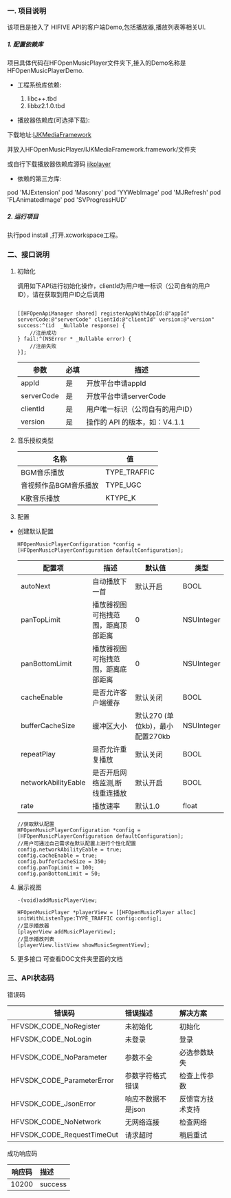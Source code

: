 ### 一. 项目说明

该项目是接入了 HIFIVE API的客户端Demo,包括播放器,播放列表等相关UI.

##### 1. 配置依赖库

项目具体代码在HFOpenMusicPlayer文件夹下,接入的Demo名称是HFOpenMusicPlayerDemo.


- 工程系统库依赖:
   1. libc++.tbd
   2. libbz2.1.0.tbd
 
- 播放器依赖库(可选择下载):

下载地址:[IJKMediaFramework](https://hifive-open-sdk.s3.cn-northwest-1.amazonaws.com.cn/ios/IJKMediaFramework)

并放入HFOpenMusicPlayer/IJKMediaFramework.framework/文件夹 

或自行下载播放器依赖库源码 [ijkplayer](https://github.com/Bilibili/ijkplayer)

- 依赖的第三方库:

pod 'MJExtension'
pod 'Masonry'
pod 'YYWebImage'
pod 'MJRefresh'
pod 'FLAnimatedImage'
pod 'SVProgressHUD'

##### 2. 运行项目

执行pod install ,打开.xcworkspace工程。

### 二、接口说明


1. 初始化

    调用如下API进行初始化操作，clientId为用户唯一标识（公司自有的用户ID），请在获取到用户ID之后调用

    ```objc 

    [[HFOpenApiManager shared] registerAppWithAppId:@"appId" serverCode:@"serverCode" clientId:@"clientId" version:@"version" success:^(id  _Nullable response) {
        //注册成功
    } fail:^(NSError * _Nullable error) {
        //注册失败
    }];

    ```
    | 参数 | 必填 | 描述 |
    |---|---|---|
    | appId | 是 | 开放平台申请appId |
    | serverCode | 是 | 开放平台申请serverCode |
    | clientId | 是 | 用户唯一标识（公司自有的用户ID） |
    | version | 是 | 操作的 API 的版本，如：V4.1.1 |


2. 音乐授权类型

    | 名称                  | 值      |     
    | --------------------- | ------- | 
    | BGM音乐播放           | TYPE_TRAFFIC |    
    | 音视频作品BGM音乐播放 | TYPE_UGC     |     
    | K歌音乐播放           | KTYPE_K      |      

3. 配置

- 创建默认配置
    ```objc
    HFOpenMusicPlayerConfiguration *config = [HFOpenMusicPlayerConfiguration defaultConfiguration];
    ```
    | 配置项 | 描述 | 默认值 | 类型 |
    |---|---|---|---|
    | autoNext | 自动播放下一首 | 默认开启 | BOOL |
    | panTopLimit | 播放器视图可拖拽范围，距离顶部距离 | 0 | NSUInteger |
    | panBottomLimit | 播放器视图可拖拽范围，距离底部距离 | 0 | NSUInteger |
    | cacheEnable | 是否允许客户端缓存 | 默认关闭 | BOOL |
    | bufferCacheSize | 缓冲区大小 | 默认270 (单位kb)，最小配置270kb | NSUInteger |
    | repeatPlay | 是否允许重复播放 | 默认关闭 | BOOL |
    | networkAbilityEable | 是否开启网络监测,断线重连播放 | 默认开启 | BOOL |
    | rate | 播放速率 | 默认1.0 | float |


    ```objc
    //获取默认配置
    HFOpenMusicPlayerConfiguration *config = [HFOpenMusicPlayerConfiguration defaultConfiguration];
    //用户可通过自己需求在默认配置上进行个性化配置
    config.networkAbilityEable = true;
    config.cacheEnable = true;
    config.bufferCacheSize = 350;
    config.panTopLimit = 100;
    config.panBottomLimit = 50;
    ```
4. 展示视图
    ```objc
    -(void)addMusicPlayerView;
    ```


    ```objc
    HFOpenMusicPlayer *playerView = [[HFOpenMusicPlayer alloc] initWithListenType:TYPE_TRAFFIC config:config];
    //显示播放器
    [playerView addMusicPlayerView];
    //显示播放列表
    [playerView.listView showMusicSegmentView];
    ```

4. 更多接口
    可查看DOC文件夹里面的文档



### 三、API状态码

错误码

| 错误码 | 错误描述 | 解决方案 |
|----------|:--------|:-------- |
| HFVSDK_CODE_NoRegister | 未初始化 | 初始化 |
| HFVSDK_CODE_NoLogin | 未登录 | 登录 |
| HFVSDK_CODE_NoParameter | 参数不全 | 必选参数缺失 |
| HFVSDK_CODE_ParameterError | 参数字符格式错误 | 检查上传参数 |
| HFVSDK_CODE_JsonError | 响应不数据不是json | 反馈官方技术支持 |
| HFVSDK_CODE_NoNetwork | 无网络连接 | 检查网络 |
| HFVSDK_CODE_RequestTimeOut | 请求超时 | 稍后重试 |

成功响应码

| 响应码 | 描述 |
|----------|:--------|
| 10200 | success |
